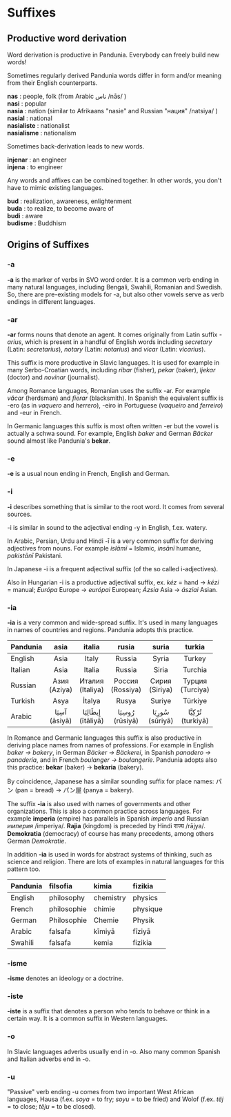 # Suffixes

## Productive word derivation

Word derivation is productive in Pandunia. Everybody can freely build new words!

Sometimes regularly derived Pandunia words differ in form and/or meaning from their English counterparts.

**nas** : people, folk (from Arabic ناس /nās/ )  
**nasi** : popular  
**nasia** : nation (similar to Afrikaans "nasie" and Russian "нация" /natsiya/ )  
**nasial** : national  
**nasialiste** : nationalist  
**nasialisme** : nationalism  

Sometimes back-derivation leads to new words.

**injenar** : an engineer  
**injena** : to engineer  

Any words and affixes can be combined together. In other words, you don't have to mimic existing languages.

**bud** : realization, awareness, enlightenment  
**buda** : to realize, to become aware of  
**budi** : aware  
**budisme** : Buddhism  


## Origins of Suffixes

### -a

**-a** is the marker of verbs in SVO word order. It is a common verb ending in many natural languages, including Bengali, Swahili, Romanian and Swedish. So, there are pre-existing models for -a, but also other vowels serve as verb endings in different languages.

### -ar

**-ar** forms nouns that denote an agent. It comes originally from Latin suffix _-arius_, which is present in a handful of English words including _secretary_ (Latin: _secretarius_), _notary_ (Latin: _notarius_) and _vicar_ (Latin: _vicarius_).

This suffix is more productive in Slavic languages. It is used for example in many Serbo-Croatian words, including _ribar_ (fisher), _pekar_ (baker), _ljekar_ (doctor) and _novinar_ (journalist).

Among Romance languages, Romanian uses the suffix -ar. For example _văcar_ (herdsman) and _fierar_ (blacksmith). In Spanish the equivalent suffix is -ero (as in _vaquero_ and _herrero_), -eiro in Portuguese (_vaqueiro_ and _ferreiro_) and -eur in French.

In Germanic languages this suffix is most often written -er but the vowel is actually a schwa sound. For example, English _baker_ and German _Bäcker_ sound almost like Pandunia's **bekar**.

### -e

**-e** is a usual noun ending in French, English and German.

### -i

**-i** describes something that is similar to the root word. It comes from several sources.

-i is similar in sound to the adjectival ending -y in English, f.ex. watery.

In Arabic, Persian, Urdu and Hindi -ī is a very common suffix for deriving adjectives from nouns. For example _islāmī_ = Islamic, _insānī_ humane, _pakistānī_ Pakistani.

In Japanese -i is a frequent adjectival suffix (of the so called i-adjectives).

Also in Hungarian -i is a productive adjectival suffix, ex. _kéz_ = hand → _kézi_ = manual; _Európa_ Europe → _európai_ European; _Ázsia_ Asia →  _ásziai_ Asian.


### -ia

**-ia** is a very common and wide-spread suffix. It's used in many languages in names of countries and regions. Pandunia adopts this practice.

| Pandunia | asia            | italia              | rusia               | suria             | turkia              |
|:---------|:---------------:|:-------------------:|:-------------------:|:-----------------:|:-------------------:|
| English  | Asia            | Italy               | Russia              | Syria             | Turkey              |
| Italian  | Asia            | Italia              | Russia              | Siria             | Turchia             |
| Russian  | Азия<br>(Aziya) | Италия<br>(Italiya) | Россия<br>(Rossiya) | Сирия<br>(Siriya) | Турция<br>(Turciya) |
| Turkish  | Asya            | İtalya              | Rusya               | Suriye            | Türkiye             |
| Arabic   | آسِيَا <br>(āsiyā) | إِيطَالِيَا <br>(ītāliyā) | رُوسِيَا <br>(rūsiyā)  | سُورِيَا <br>(sūriyā) | تُرْكِيَّا <br>(turkiyā)  |

In Romance and Germanic languages this suffix is also productive in deriving place names from names of professions. For example in English _baker → bakery_, in German _Bäcker → Bäckerei_, in Spanish _panadero → panadería_, and in French _boulanger → boulangerie_. Pandunia adopts also this practice: **bekar** (baker) → **bekaria** (bakery).

By coincidence, Japanese has a similar sounding suffix for place names:
パン (pan = bread) → パン屋 (panya = bakery).

The suffix **-ia** is also used with names of governments and other organizations. This is also a common practice across languages. For example **imperia** (empire) has parallels in Spanish _imperio_ and Russian _империя_ /imperiya/. **Rajia** (kingdom) is preceded by Hindi राज्य /rājya/. **Demokratia** (democracy) of course has many precedents, among others German _Demokratie_.

In addition **-ia** is used in words for abstract systems of thinking, such as science and religion. There are lots of examples in natural languages for this pattern too.

| Pandunia | filsofia    | kimia     | fizikia  |
|:---------|:------------|:----------|:---------|
| English  | philosophy  | chemistry | physics  |
| French   | philosophie | chimie    | physique |
| German   | Philosophie | Chemie    | Physik   |
| Arabic   | falsafa     | kīmiyā    | fīziyā   |
| Swahili  | falsafa     | kemia     | fizikia  |


### -isme

**-isme** denotes an ideology or a doctrine.

### -iste

**-iste** is a suffix that denotes a person who tends to behave or think in a certain way. It is a common suffix in Western languages.

### -o

In Slavic languages adverbs usually end in -o. Also many common Spanish and Italian adverbs end in -o.

### -u

"Passive" verb ending -u comes from two important West African languages, Hausa (f.ex. _soya_ = to fry; _soyu_ = to be fried) and Wolof (f.ex. _tëj_ = to close; _tëju_ = to be closed).


